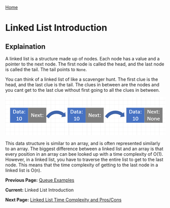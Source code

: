 [Home](../README.md)

# Linked List Introduction
## Explaination
A linked list is a structure made up of nodes. Each node has a value and a pointer to the next node. The first node is called the head, and the last node is called the tail. The tail points to `None`. 

You can think of a linked list of like a scavenger hunt. The first clue is the head, and the last clue is the tail. The clues in between are the nodes and you cant get to the last clue without first going to all the clues in between.

![Image representing a queues first in first out](./resources/linkedList.png)

This data structure is similar to an array, and is often represented similarly to an array. The biggest difference between a linked list and an array is that every position in an array can bee looked up with a time complexity of O(1). However, in a linked list, you have to traverse the entire list to get to the last node. This means that the time complexity of getting to the last node in a linked list is O(n).


**Previous Page:** [Queue Examples](../queues/examples.md)

**Current:** Linked List Introduction 

**Next Page:** [Linked List Time Complexity and Pros/Cons](./timeComplexityProsCons.md)
